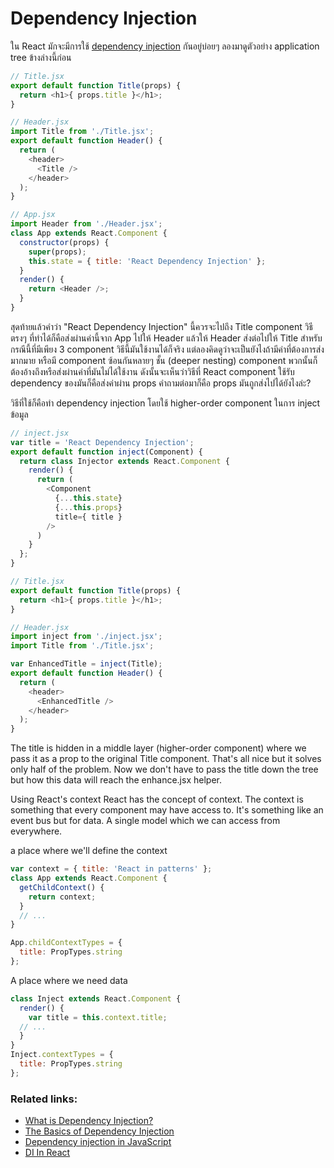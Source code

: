 # Dependency Injection

ใน React มักจะมีการใช้ [dependency injection](https://www.youtube.com/watch?v=IKD2-MAkXyQ) กันอยู่บ่อยๆ ลองมาดูตัวอย่าง application tree ข้างล่างนี้ก่อน

```javascript
// Title.jsx
export default function Title(props) {
  return <h1>{ props.title }</h1>;
}
```

```javascript
// Header.jsx
import Title from './Title.jsx';
export default function Header() {
  return (
    <header>
      <Title />
    </header>
  );
}
```
```javascript
// App.jsx
import Header from './Header.jsx';
class App extends React.Component {
  constructor(props) {
    super(props);
    this.state = { title: 'React Dependency Injection' };
  }
  render() {
    return <Header />;
  }
}
```
สุดท้ายแล้วคำว่า "React Dependency Injection" นี้ควรจะไปถึง Title component วิธีตรงๆ ที่ทำได้ก็คือส่งผ่านค่านี้จาก App ไปให้ Header แล้วให้ Header ส่งต่อไปให้ Title สำหรับกรณีนี้ที่มีเพียง 3 component วิธีนี้มันใช้งานได้ก็จริง แต่ลองคิดดูว่าจะเป็นยังไงถ้ามีค่าที่ต้องการส่งมากมาย หรือมี component ซ้อนกันหลายๆ ชั้น (deeper nesting) component พวกนั้นก็ต้องอ้างถึงหรือส่งผ่านค่าที่มันไม่ได้ใช้งาน ดังนั้นจะเห็นว่าวิธีที่ React component ใช้รับ dependency ของมันก็คือส่งค่าผ่าน props คำถามต่อมาก็คือ props มันถูกส่งไปได้ยังไงล่ะ?


วิธีที่ใช้ก็คือทำ dependency injection โดยใช้ higher-order component ในการ inject ข้อมูล

```javascript
// inject.jsx
var title = 'React Dependency Injection';
export default function inject(Component) {
  return class Injector extends React.Component {
    render() {
      return (
        <Component
          {...this.state}
          {...this.props}
          title={ title }
        />
      )
    }
  };
}
```
```javascript
// Title.jsx
export default function Title(props) {
  return <h1>{ props.title }</h1>;
}
```
```javascript
// Header.jsx
import inject from './inject.jsx';
import Title from './Title.jsx';

var EnhancedTitle = inject(Title);
export default function Header() {
  return (
    <header>
      <EnhancedTitle />
    </header>
  );
}
```
The title is hidden in a middle layer (higher-order component) where we pass it as a prop to the original Title component.
That's all nice but it solves only half of the problem.
Now we don't have to pass the title down the tree but how this data will reach the enhance.jsx helper.

Using React's context
React has the concept of context. The context is something that every component may have access to.
It's something like an event bus but for data. A single model which we can access from everywhere.

a place where we'll define the context
```javascript
var context = { title: 'React in patterns' };
class App extends React.Component {
  getChildContext() {
    return context;
  }
  // ...
}

App.childContextTypes = {
  title: PropTypes.string
};
```
A place where we need data
```javascript
class Inject extends React.Component {
  render() {
    var title = this.context.title;
  // ...
  }
}
Inject.contextTypes = {
  title: PropTypes.string
};
```

### Related links:
- [What is Dependency Injection?](https://www.youtube.com/watch?v=IKD2-MAkXyQ)
- [The Basics of Dependency Injection](https://www.youtube.com/watch?v=jXhdOTw1q5Q)
- [Dependency injection in JavaScript](http://krasimirtsonev.com/blog/article/Dependency-injection-in-JavaScript)
- [DI In React](https://github.com/krasimir/react-in-patterns/tree/master/patterns/dependency-injection)
